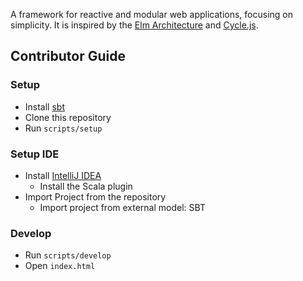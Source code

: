 A framework for reactive and modular web applications, focusing on simplicity. It is inspired by the [Elm Architecture](https://guide.elm-lang.org/architecture/) and [Cycle.js](https://cycle.js.org/).

## Contributor Guide

### Setup

* Install [sbt](http://www.scala-sbt.org/release/docs/Setup.html)
* Clone this repository
* Run `scripts/setup`

### Setup IDE

* Install [IntelliJ IDEA](https://www.jetbrains.com/idea/download)
  * Install the Scala plugin
* Import Project from the repository
  * Import project from external model: SBT

### Develop

* Run `scripts/develop`
* Open `index.html`
